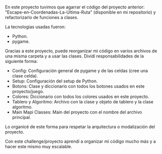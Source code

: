 En este proyecto tuvimos que agarrar el código del proyecto anterior: "Escape-en-Coordenadas-La-Ultima-Ruta" (disponible en mi repositorio) y refactorizarlo de funciones a clases.

La tecnologias usadas fueron:
  - Python.
  - pygame.

Gracias a este proyecto, puede reorganizar mi código en varios archivos de una misma carpeta y a usar las clases.
Dividí responsabilidades de la siguiente forma:
  - Config: Configuración general de pygame y de las celdas (cree una clase celda).
  - Setup: Configuración del setup de Python.
  - Botons: Clase y diccionario con todos los botones usados en este proyecto/juego.
  - Colores: Diccionario con todos los colores usados en este proyecto.
  - Tablero y Algoritmo: Archivo con la clase y objeto de tablero y la clase algoritmo.
  - Main Mapi Classes: Main del proyecto con el nombre del archivo principal.

Lo organicé de este forma para respetar la arquitectura o modalización del proyecto.

Con este challenge/proyecto aprendí a organizar mi código mucho más y a hacer este mismo muy escalable.
